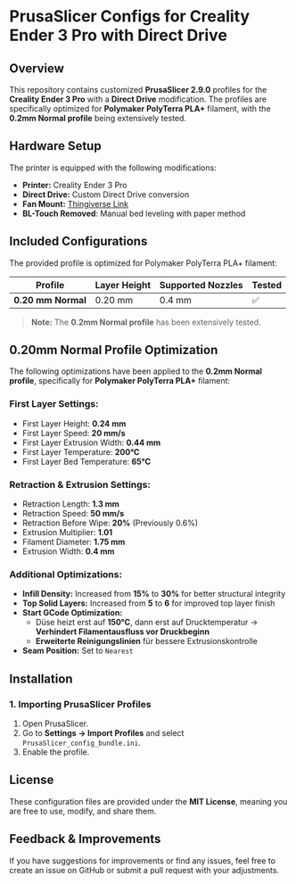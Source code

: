 # PrusaSlicer Configs for Creality Ender 3 Pro with Direct Drive

## Overview

This repository contains customized **PrusaSlicer 2.9.0** profiles for the **Creality Ender 3 Pro** with a **Direct Drive** modification. The profiles are specifically optimized for **Polymaker PolyTerra PLA+** filament, with the **0.2mm Normal profile** being extensively tested.

## Hardware Setup

The printer is equipped with the following modifications:

- **Printer:** Creality Ender 3 Pro
- **Direct Drive:** Custom Direct Drive conversion
- **Fan Mount:** [Thingiverse Link](https://www.thingiverse.com/thing:4369859)
- **BL-Touch Removed**: Manual bed leveling with paper method

## Included Configurations

The provided profile is optimized for Polymaker PolyTerra PLA+ filament:

| Profile               | Layer Height | Supported Nozzles | Tested |
| --------------------- | ------------ | ----------------- | ------ |
| **0.20 mm Normal**    | 0.20 mm      | 0.4 mm            | ✅      |

> **Note:** The **0.2mm Normal profile** has been extensively tested.

## 0.20mm Normal Profile Optimization

The following optimizations have been applied to the **0.2mm Normal profile**, specifically for **Polymaker PolyTerra PLA+** filament:

### **First Layer Settings:**
- First Layer Height: **0.24 mm**
- First Layer Speed: **20 mm/s**
- First Layer Extrusion Width: **0.44 mm**
- First Layer Temperature: **200°C**
- First Layer Bed Temperature: **65°C**

### **Retraction & Extrusion Settings:**
- Retraction Length: **1.3 mm**
- Retraction Speed: **50 mm/s**
- Retraction Before Wipe: **20%** (Previously 0.6%)
- Extrusion Multiplier: **1.01**
- Filament Diameter: **1.75 mm**
- Extrusion Width: **0.4 mm**

### **Additional Optimizations:**
- **Infill Density:** Increased from **15%** to **30%** for better structural integrity
- **Top Solid Layers:** Increased from **5** to **6** for improved top layer finish
- **Start GCode Optimization:**
  - Düse heizt erst auf **150°C**, dann erst auf Drucktemperatur → **Verhindert Filamentausfluss vor Druckbeginn**
  - **Erweiterte Reinigungslinien** für bessere Extrusionskontrolle
- **Seam Position:** Set to `Nearest`

## Installation

### 1. Importing PrusaSlicer Profiles

1. Open PrusaSlicer.
2. Go to **Settings → Import Profiles** and select `PrusaSlicer_config_bundle.ini`.
3. Enable the profile.

## License

These configuration files are provided under the **MIT License**, meaning you are free to use, modify, and share them.

## Feedback & Improvements

If you have suggestions for improvements or find any issues, feel free to create an issue on GitHub or submit a pull request with your adjustments.

